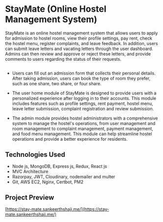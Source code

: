 # StayMate (Online Hostel Management System)

StayMate is an online hostel management system that allows users to apply for admission to hostel rooms, 
view their profile settings, pay rent, check the hostel menu, register complaints, and leave feedback. In addition, 
users can submit leave letters and vacating letters through the user dashboard. Admins can then review and approve or 
reject these letters, and provide comments to users regarding the status of their requests.

##

* Users can fill out an admission form that collects their personal details. After taking admission, users can book the type of room they prefer, such as one share, two share, or four share.

* The user home module of StayMate is designed to provide users with a personalized experience after logging in to their accounts. This module includes features such as profile settings, rent payment, hostel menu, leave letter submission, complaint registration and review submission.

* The admin module provides hostel administrators with a comprehensive system to manage the hostel's operations, from user management and room management to complaint management, payment management, and food menu management. This module can help streamline hostel operations and provide a better experience for residents.

## Technologies Used

* Node js, MongoDB, Express js, Redux, React js
* MVC Architecture
* Razorpay, JWT, Cloudinary, nodemailer and multer
* Git, AWS EC2, Nginx, Certbot, PM2

## Project Preview

[https://stay-mate.sankeerthshaji.me/](https://stay-mate.sankeerthshaji.me/)
